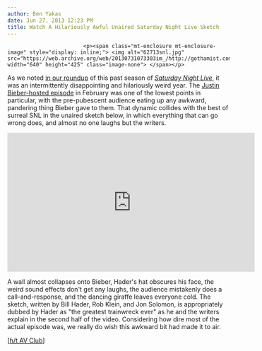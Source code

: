 ```yaml
---
author: Ben Yakas
date: Jun 27, 2013 12:23 PM
title: Watch A Hilariously Awful Unaired Saturday Night Live Sketch
---
```



                            
                            
                            
                            <p><span class="mt-enclosure mt-enclosure-image" style="display: inline;"> <img alt="62713snl.jpg" src="https://web.archive.org/web/20130731073303im_/http://gothamist.com/attachments/byakas/62713snl.jpg" width="640" height="425" class="image-none"> </span></p>

<p>As we noted <a href="https://web.archive.org/web/20130731073303/http://gothamist.com/2013/05/24/videos_the_10_best_saturday_night_l.php#photo-1">in our roundup</a> of this past season of <a href="https://web.archive.org/web/20130731073303/http://gothamist.com/tags/snl"><em>Saturday Night Live</em></a>, it was an intermittently disappointing and hilariously weird year. The <a href="https://web.archive.org/web/20130731073303/http://gothamist.com/2013/02/10/videos_justin_bieber_and_his_belieb.php#photo-1">Justin Bieber-hosted episode</a> in February was one of the lowest points in particular, with the pre-pubescent audience eating up any awkward, pandering thing Bieber gave to them. That dynamic collides with the best of surreal SNL in the unaired sketch below, in which everything that can go wrong does, and almost no one laughs but the writers.</p>

<center><iframe width="560" height="315" src="https://web.archive.org/web/20130731073303if_/http://www.nbc.com/assets/video/widget/widget.html?vid=n38291" frameborder="0"></iframe></center>

<p>A wall almost collapses onto Bieber, Hader&apos;s hat obscures his face, the weird sound effects don&apos;t get any laughs, the audience mistakenly does a call-and-response, and the dancing giraffe leaves everyone cold. The sketch, written by Bill Hader, Rob Klein, and Jon Solomon, is appropriately dubbed by Hader as &quot;the greatest trainwreck ever&quot; as he and the writers explain in the second half of the video. Considering how dire most of the actual episode was, we really do wish this awkward bit had made it to air. </p>

<p>[<a href="https://web.archive.org/web/20130731073303/http://www.avclub.com/articles/watch-bill-hader-and-snl-writers-commentary-on-jus,99458/?utm_source=Twitter&amp;utm_medium=SocialMarketing&amp;utm_campaign=Default:2:Default">h/t AV Club</a>]</p>
                            
                            
                            